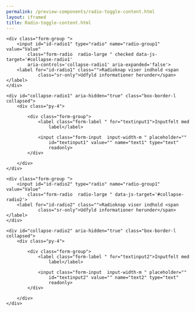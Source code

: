 ```yaml
--- 
permalink: /preview-components/radio-toggle-content.html
layout: iframed 
title: Radio-toggle-content.html
---
```

<div class="container js-radio-toggle-group">

    <div class="form-group ">
        <input id="id-radio1" type="radio" name="radio-group1" value="Value"
            class="form-radio  radio-large " checked data-js-target='#collapse-radio1'
            aria-controls='collapse-radio1' aria-expanded='false'>
        <label for="id-radio1" class="">Radioknap viser indhold <span
                class="sr-only">Udfyld informationer herunder</span></label>
    </div>

    <div id="collapse-radio1" aria-hidden="true" class="box-border-l collapsed">
        <div class="py-4">

            <div class="form-group">
                <label class="form-label " for="textinput1">Inputfelt med
                    label</label>

                <input class="form-input  input-width-m " placeholder=""
                    id="textinput1" value="" name="text1" type="text"
                    readonly>
            </div>

        </div>
    </div>

    <div class="form-group ">
        <input id="id-radio2" type="radio" name="radio-group1" value="Value"
            class="form-radio  radio-large " data-js-target='#collapse-radio2'>
        <label for="id-radio2" class="">Radioknap viser indhold <span
                class="sr-only">Udfyld informationer herunder</span></label>
    </div>

    <div id="collapse-radio2" aria-hidden="true" class="box-border-l collapsed">
        <div class="py-4">

            <div class="form-group">
                <label class="form-label " for="textinput2">Inputfelt med
                    label</label>

                <input class="form-input  input-width-m " placeholder=""
                    id="textinput2" value="" name="text2" type="text"
                    readonly>
            </div>

        </div>
    </div>
</div>